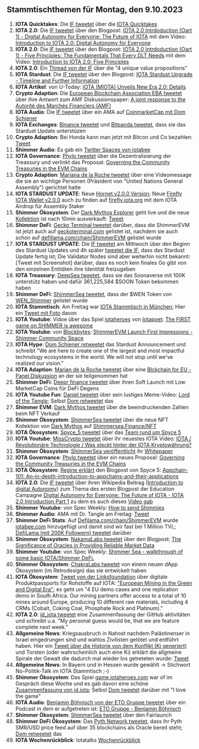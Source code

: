 ## Stammtischthemen für Montag, den 9.10.2023

1. **IOTA Quicktakes**: Die [IF tweetet](https://x.com/iota/status/1708768891411808646?s=20) über die [IOTA Quicktakes]()
2. **IOTA 2.0**: Die [IF tweetet](https://x.com/iota/status/1708829188965142923?s=20) über den Blogpost: [IOTA 2.0 Intrdoduction (Oart 1) - Digital Autonomy for Everyone: The Future of IOTA](https://blog.iota.org/digital-autonomy-for-everyone/) mit dem Video: [Introduction to IOTA 2.0: Digital Autonomy for Everyone](https://www.youtube.com/watch?v=3qoBNd9anug)
3. **IOTA 2.0**: Die [IF tweetet](https://x.com/iota/status/1709191578676342876?s=20) über den Blogpost: [IOTA 2.0 Intrdoduction (Oart 1) - Five Principles: The Fundamentals That Every DLT Needs](https://blog.iota.org/five-principles-iota20/) mit dem Video: [Introduction to IOTA 2.0: Five Principles](https://www.youtube.com/watch?v=damRZ1qYxp8&t=14s)
4. **IOTA 2.0**: Ein [Thread von der IF](https://x.com/iota/status/1708852406841229665?s=20) über die "4 unique value propositions" 
5. **IOTA Stardust**: Die [IF tweetet](https://x.com/iota/status/1708859392840302867?s=20) über den Blogpost: [IOTA Stardust Upgrade - Timeline and Further Information](https://blog.iota.org/iota-stardust-upgrade/)
6. **IOTA Artikel**: von U-Today: [IOTA (MIOTA) Unveils New Era 2.0: Details](https://u.today/iota-miota-unveils-new-era-20-details?utm_source=dlvr.it&utm_medium=twitter)
7. **Crypto Adaption**: Die [European Blockchain Association EBA tweetet](https://x.com/EUBLASORG/status/1708775803285065946?s=20) über ihre Antwort zum AMF Diskussionspaper: [A joint response to the Autorité des Marchés Financiers (AMF)](https://europeanblockchainassociation.org/2023/09/30/a-joint-response-to-the-autorite-des-marches-financiers-amf/)
8. **IOTA Audio**: Die [IF tweetet](https://x.com/iota/status/1709150487528845702?s=20) über ein AMA auf [CoinmarketCap mit Dom Schiener](https://coinmarketcap.com/community/post/331092921/#action=oauth&state=RY3BYFBNRNSVZFBBGBGCER3MR27A4HE6)
9. **IOTA Exchanges**: [Binance tweetet](https://x.com/iota/status/1709171819792519210?s=20) und [Bitpanda tweetet](https://x.com/Bitpanda_global/status/1709214190072647823?s=20), dass sie das Stardust Update unterstüzen
10. **Crypto Adaption**: Bei Honda kann man jetzt mit Bitcon und Co bezahlen: [Tweet](https://x.com/AltcoinDailyio/status/1708938634324508980?s=20)
11. **Shimmer Audio**: Es gab ein [Twitter Spaces von iotabee](https://x.com/iotabee/status/1709236940610912745?s=20)
12. **IOTA Governance**: [Phylo tweetet](https://x.com/PhyloIota/status/1709055052357443899?s=20) über die Dezentralisierung der Treassury und verlinkt das Proposal: [Governing the Community Treasuries in the EVM Chains](https://govern.iota.org/t/governing-the-community-treasuries-in-the-evm-chains/1676)
13. **Crypto Adaption**: [Mariana de la Roche tweetet](https://x.com/Marianadlrw/status/1709195567685841396?s=20) über eine Videomessage die sie an wichtige Personen (Präsident von "United Nations General Assembly") gerichtet hatte
14. **IOTA STARDUST UPDATE**: Neue [Hornet v2.0.0 Version](https://github.com/iotaledger/hornet/releases/tag/v2.0.0); Neue [Firefly IOTA Wallet v2.0.0](https://github.com/iotaledger/firefly/releases) auch zu finden auf [firefly.iota.org](firefly.iota.org) mit dem IOTA Airdrop für Assembly Staker
15. **Shimmer Ökosystem**: Der [Dark Mythos Explorer](https://explorer.dark-mythos.com/mint/shimmer-sea) geht live und die neue [Kollektion](https://shimmersea.finance/nfts/collections/0x76B185C0e2c76a347CCb41EF3078954173de80dE) ist nach 10min ausverkauft: [Tweet](https://x.com/DarkMythosIOTA/status/1709239646914220119?s=20)
16. **Shimmer DeFi**: [Gecko Terminal tweetet](https://x.com/GeckoTerminal/status/1709460836564218211?s=20) darüber, dass die ShimmerEVM ist jetzt auch auf [geckoterminal.com](https://www.geckoterminal.com/de/shimmerevm/pools) gelistet ist, nachdem sie auch schon auf [defillama.com/chain/ShimmerEVM](https://defillama.com/chain/ShimmerEVM) gelistet wurde
17. **IOTA STARDUST UPDATE**: Die [IF tweetet](https://x.com/iota/status/1709448264766922963?s=20) am Mittwoch über den Beginn des Stardust Updates und 4h später [tweetet die IF](https://x.com/iota/status/1709504576972275914?s=20), dass das Stardust Update fertig ist; Die Validator Nodes sind aber weiterhin nicht bekannt: [Tweet mit Screenshot] darüber, dass es noch kein finales Go gibt von den einzelnen Entitäten ihre Identität freizugeben
18. **IOTA Treassury**: [DeepSea tweetet](https://x.com/Deep_Sea_Iotan/status/1709261205280616843?s=20), dass sie das Soonaverse mit 100K unterstütz haben und dafür 361,225,584 $SOON Token bekommen haben
19. **Shimmer DeFi**: [ShimmerSea tweetet](https://x.com/ShimmerSeaDEX/status/1709267265110089906?s=20), dass der $WEN Token von [WEN_Shimmer](https://twitter.com/WEN_Shimmer) gelistet wurde
20. **IOTA Stammtisch**: Am Freitag war [IOTA Stammtisch in München](https://www.meetup.com/iota-muc/events/295959784/?utm_medium=referral&utm_campaign=share-btn_savedevents_share_modal&utm_source=twitter); Hier ein [Tweet mit Foto](https://x.com/Vrom14286662/status/1710539617110217168?s=20) davon
21. **IOTA Youtube**: Vidoe über das Spiel [iotaheroes](https://game.iotaheroes.com/) von [Iotapoet](https://twitter.com/IotaPoet): [The FIRST game on SHIMMER is awesome](https://youtu.be/TplD7vkMrkY?si=qbnLyonOluUbOQux)
22. **IOTA Youtube**: von [Blockbytes](https://twitter.com/blockbytescom): [ShimmerEVM Launch First Impressions - Shimmer Community Space](https://www.youtube.com/watch?v=TplD7vkMrkY)
23. **IOTA Hype**: [Dom Schiener retweetet](https://x.com/DomSchiener/status/1709512726563729803?s=20) das Stardust Announcement und schreibt "We are here to create one of the largest and most impactful technology ecosystems in the world. We will not stop until we've realized our vision."
24. **IOTA Adaption**: [Marian de la Roche tweetet](https://x.com/Marianadlrw/status/1709568419970888123?s=20) über eine [Blckchain for EU - Panel Diskussion](https://youtu.be/8xnForQXEl8?feature=shared) an der sie teilgenommen hat
25. **Shimmer DeFi**: [Deepr finance tweetet](https://x.com/DeeprFinance/status/1709569813142438192?s=20) über ihren Soft Launch mit Low MarketCap Coins für DeFi Degens
26. **IOTA Youtube Fun**: [Daniel tweetet](https://x.com/danielasdf22/status/1709600333343670392?s=20) über sein lustiges Meme-Video: [Lord of the Tangle](https://www.youtube.com/watch?v=aoVenoqfSf0); Selbst [Dom retweetet](https://x.com/DomSchiener/status/1709623362035532241?s=20) das
27. **Shimmer EVM**: [Dark Mythos tweetet](https://x.com/DarkMythosIOTA/status/1709601191758348588?s=20) über die beeindruckenden Zahlen beim NFT Verkauf
28. **Shimmer Ökosystem**: [ShimmerSea tweetet](https://x.com/ShimmerSeaDEX/status/1709612771875160093?s=20) über die neue NFT Kollektion von [Dark Mythos](https://twitter.com/DarkMythosIOTA) auf [Shimmersea.Finance/NFT](https://shimmersea.finance/nfts)
29. **IOTA Ökosystem**: [Spyce_5 tweetet](https://x.com/SPYCE_5/status/1709819267707703298?s=20) über das [Team rund um Spyce 5](https://spyce5.com/about-us/)
30. **IOTA Youtube**: [MissCrypto tweetet](https://x.com/MissCryptoGER/status/1709841457345896604?s=20) über ihr neuestes IOTA Video: [IOTA / Revolutionäre Technologie / Was steckt hinter der IOTA Kryptowährung?](https://youtu.be/qDkOu56QVNI?si=ysToPdPJekzot6s5)
32. **Shimmer Ökosystem**: [ShimmerSea veröffentlicht](https://x.com/ShimmerSeaDEX/status/1709825393115406532?s=20) ihr [Whitepaper](https://whitepaper.shimmersea.finance/)
33. **IOTA Governance**: [Phylo tweetet](https://x.com/PhyloIota/status/1711178845276270646?s=20) über ein neues Proposal: [Governing the Community Treasuries in the EVM Chains](https://govern.iota.org/t/governing-the-community-treasuries-in-the-evm-chains/1676/3)
34. **IOTA Ökosystem**: [Regine erklärt](https://x.com/Energine/status/1709867497581584784?s=20) den Blogpost von Spyce 5: [Appchain-101: An-in-depth-introduction-to-appchains-and-their-applications](https://spyce5.com/appchains/appchain-101-an-in-depth-introduction-to-appchains-and-their-applications/)
35. **IOTA 2.0**: Die [IF tweetet](https://x.com/iota/status/1709916347621072977?s=20) über ihren Wikipedia Beitrag ([Introduction to digital Autonomy](https://wiki.iota.org/learn/protocols/iota2.0/introduction-to-digital-autonomy)) zum Thema des ersten Blogpost der Education Campagne [Digital Autonomy for Everyone: The Future of IOTA - IOTA 2.0 Introduction Part 1](https://blog.iota.org/digital-autonomy-for-everyone/) zu dem es auch dieses [Video gab](https://www.youtube.com/embed/3qoBNd9anug?autoplay=1&auto_play=true)
36. **Shimmer Youtube**: von Spec Weekly: [How to send Shimmies](https://youtu.be/DnTy3-zN628)
37. **Shimmer Audio**: AMA mit Dr. Tangle am Freitag: [Tweet](https://x.com/ShimmerSeaDEX/status/1709931447212028233?s=20)
38. **Shimmer DeFi Stats**: Auf [Defilama.com/chain/ShimmerEVM](https://defillama.com/chain/ShimmerEVM) wurde [iotabee.com](https://iotabee.com/) hinzugefügt und damit sind wir fast bei 1 Million TVL; [DefiLama (mit 200K Followern) tweetet](https://x.com/DefiLlama/status/1709966353925296359?s=20) darüber
39. **Shimmer Ökosystem**: [NakamaLabs tweetet](https://x.com/Nakama_Labs/status/1709938230743928973?s=20) über den Blogpost: [The Significance of Oracles in Providing Reliable Market Data](https://medium.com/@NakamaLabs/the-significance-of-oracles-in-providing-reliable-market-data-bd27e65658b4)
40. **Shimmer Youtube**: von Spec Weekly: [Shimmer Sea - walkthrough of some basic IOTA/Shimmer DeFi.](https://www.youtube.com/watch?v=DnTy3-zN628)
41. **Shimmer Ökosystem**: [ChakraLabs tweetet](https://x.com/LabsChakra/status/1710158695886189003?s=20) von einem neuen dApp Ökosystem (im Retrodesign) das sie entwickelt haben
42. **IOTA Ökosystem**: [Tweet von der Linksfoundation](https://x.com/LinksFoundation/status/1707301694172708881?s=20) über digitale Produktpassports für Rohstoffe auf IOTA: ["European Mining in the Green and Digital Era"](https://www.mastermine-project.eu/); es geht um "4 EU demo cases and one replication demo in South Africa. Our mining partners offer access to a total of 10 mines around Europe, producing 10 different raw materials, including 4 CRMs (Cobalt, Coking Coal, Phosphate Rock and Platinum)."
43. **IOTA 2.0**: [id_iota tweetet](https://x.com/id_iota/status/1710640754249404744?s=20) eine Zusammenfassung der GitHub aktivitäten und schreibt u.a. "My personal guess would be, that we are feature complete next week."
44. **Allgemeine News**: Kriegsausbruch in Nahost nachdem Palästinenser in Israel eingedrungen sind und wahlos Zivilisten getötet und entführt haben. Hier ein [Tweet über die Historie von dem Konflikt (Ki generiert)](https://x.com/APompliano/status/1711177236043178219?s=20) und Torsten (oder wahrscheinlich auch eine Ki) erklärt die allgmeine Spirale der Gewalt die dadurch mal wieder los getreteten wurde: [Tweet](https://x.com/theissler/status/1710912233889214972?s=20)
45. **Allgemeine News**: In Bayern und in Hessen wurde gewählt -> Stichwort No-Politik-Talk im IOTA Stammtisch ;-)
46. **Shimmer Ökosystem**: Das Spiel [game.iotaheroes.com](https://game.iotaheroes.com/) war of im Gespräch diese Woche und es gab davon eine schöne [Zusammenfassung von id.iota](https://x.com/id_iota/status/1711015376010547519?s=20); Selbst [Dom tweetet](https://x.com/DomSchiener/status/1711265063078682708?s=20) darüber mit "I love the game"
47. **IOTA Audio**: [Benjamin Böhnisch von der ETO Gruppe tweetet](https://x.com/BenBoenisch/status/1710377203848863883?s=20) über ein Podcast in dem er aufgetreten ist: [ETO Gruppe - Benjamin Böhnisch](https://open.spotify.com/episode/4aJw2AI7HyprplJPaUR1KH)
48. **Shimmer Ökosystem**: [ShimmerSea tweetet](https://x.com/ShimmerSeaDEX/status/1711260205038854424?s=20) über den Fairlaunch
49. **Shimmer DeFi Ökosystem**: Das [Pyth Network tweetet](https://x.com/PythNetwork/status/1711291121752588778?s=20), dass ihr Pyth SMR/USD price feed auf über 35 blockchains als Oracle bereit steht; [Dom retweetet](https://x.com/DomSchiener/status/1711292407629664718?s=20) das
50. **IOTA Wochenrückblick**: Iotatalks [Wochenrückblick](https://www.iota-talk.com/index.php?article/330-wochenr%C3%BCckblick-vom-1-bis-7-oktober-2023/)
